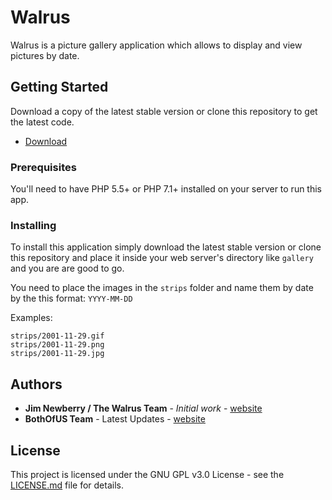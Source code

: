 # Walrus

Walrus is a picture gallery application which allows to display and view pictures by date.

## Getting Started

Download a copy of the latest stable version or clone this repository to get the latest code.

* [Download](https://github.com/BothOfUs/Walrus/releases)

### Prerequisites

You'll need to have PHP 5.5+ or PHP 7.1+ installed on your server to run this app.

### Installing

To install this application simply download the latest stable version or clone this repository and place it inside your web server's directory like `gallery` and you are are good to go.

You need to place the images in the `strips` folder and name them by date by the this format: `YYYY-MM-DD`

Examples: 
```
strips/2001-11-29.gif
strips/2001-11-29.png
strips/2001-11-29.jpg
```

## Authors

* **Jim Newberry / The Walrus Team** - *Initial work* - [website](http://www.newbsoft.com)
* **BothOfUS Team** - Latest Updates - [website](http://bothofus.se)


## License

This project is licensed under the GNU GPL v3.0 License - see the [LICENSE.md](LICENSE.md) file for details.